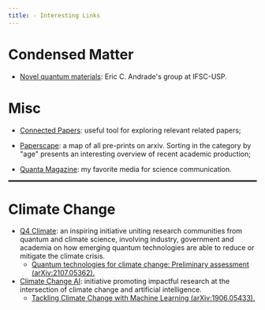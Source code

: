 ```yaml
---
title: - Interesting Links
---
```

<h1>Condensed Matter</h1>

* <a target="_blank" href="https://sites.google.com/site/castroeandrade/"> Novel quantum materials</a>: Eric C. Andrade's group at IFSC-USP.
<h1>Misc</h1>


<!-- <hr noshade> -->

* <a target="_blank" href="https://www.connectedpapers.com/">Connected Papers</a>:
useful tool for exploring relevant related papers;

* <a target="_blank" href="https://paperscape.org/">Paperscape</a>:
a map of all pre-prints on arxiv. Sorting in the category by "age" presents an interesting overview of recent academic production;

* <a target="_blank" href="https://www.quantamagazine.org/">Quanta Magazine</a>:
my favorite media for science communication.

<hr style="border: 1px solid" noshade>


<h1>Climate Change</h1>

<ul>
  <li> <a target="_blank" href="https://q4climate.github.io/">Q4 Climate</a>:
an inspiring initiative uniting research communities from quantum and climate science, involving industry, government and academia on how emerging quantum technologies are able to reduce or mitigate the climate crisis.
    <ul>
      <li><a target="_blank" href="https://arxiv.org/abs/2107.05362">Quantum technologies for climate change: Preliminary assessment (arXiv:2107.05362). </a></li>
    </ul>
  <li> <a target="_blank" href="https://www.climatechange.ai/">Climate Change AI</a>: initiative promoting impactful research at the intersection of climate change and artificial intelligence.
    <ul>
      <li><a target="_blank" href="https://arxiv.org/abs/1906.05433"> Tackling Climate Change with Machine Learning (arXiv:1906.05433). </a></li>
    </ul>


<!--* <a target="_blank" href="https://journals.plos.org/ploscompbiol/article?id=10.1371/journal.pcbi.1008539">Ten simple rules for tackling your first mathematical models: A guide for graduate students by graduate students.</a> <font size=2>Korryn Bodner et al. PLOS COMPUTATIONAL BIOLOGY. 2021.</font> -->

